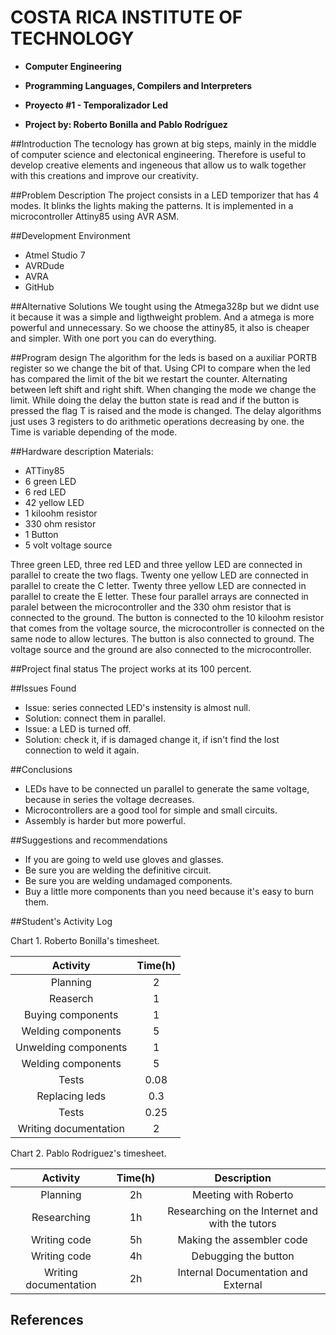 # COSTA RICA INSTITUTE OF TECHNOLOGY
- **Computer Engineering**

- **Programming Languages, Compilers and Interpreters**


- **Proyecto #1 - ​Temporalizador Led**

- **Project by: Roberto Bonilla and Pablo Rodríguez**







##Introduction
The tecnology has grown at big steps, mainly in the middle of computer science and electonical engineering. Therefore is useful to develop creative elements and ingeneous that allow us to walk together with this creations and improve our creativity.

##Problem Description
The project consists in a LED temporizer that has 4 modes. It blinks the lights making the patterns. It is implemented in a microcontroller Attiny85 using AVR ASM.

##Development Environment
- Atmel Studio 7
- AVRDude
- AVRA
- GitHub

##Alternative Solutions
We tought using the Atmega328p but we didnt use it because it was a simple and ligthweight problem. And a atmega is more powerful and unnecessary. So we choose the attiny85, it also is cheaper and simpler. With one port you can do everything.

##Program design
The algorithm for the leds is based on a auxiliar PORTB register so we change the bit of that. Using CPI to compare when the led has compared the limit of the bit we restart the counter. Alternating between left shift and right shift. When changing the mode we change the limit.
While doing the delay the button state is read and if the button is pressed the flag T is raised and  the mode is changed. The delay algorithms just uses 3 registers to do arithmetic operations decreasing by one. the Time is variable depending of the mode.

##Hardware description
Materials:
- ATTiny85
- 6 green LED
- 6 red LED
- 42 yellow LED
- 1 kiloohm resistor
- 330 ohm resistor
- 1 Button
- 5 volt voltage source

Three green LED, three red LED and three yellow LED are connected in parallel to create the two flags. Twenty one yellow LED are connected in parallel to create the C letter. Twenty three yellow LED are connected in parallel to create the E letter. These four parallel arrays are connected in paralel between the microcontroller and the 330 ohm resistor that is connected to the ground. The button is connected to the 10 kiloohm resistor that comes from the voltage source, the microcontroller is connected on the same node to allow lectures. The button is also connected to ground. The voltage source and the ground are also connected to the microcontroller.

##Project final status
The project works at its 100 percent.

##Issues Found
- Issue: series connected LED's instensity is almost null.
- Solution: connect them in parallel.
- Issue: a LED is turned off.
- Solution: check it, if is damaged change it, if isn't find the lost connection to weld it again.

##Conclusions
- LEDs have to be connected un parallel to generate the same voltage, because in series the voltage decreases.
- Microcontrollers are a good tool for simple and small circuits.
- Assembly is harder but more powerful.

##Suggestions and recommendations
- If you are going to weld use gloves and glasses.
- Be sure you are welding the definitive circuit.
- Be sure you are welding undamaged components.
- Buy a little more components than you need because it's easy to burn them.

##Student's Activity Log

Chart 1. Roberto Bonilla's timesheet.

| Activity                    |Time(h)|
|:---------------------------:|:-----:|
| Planning                    |   2   |
| Reaserch                    |   1   |
| Buying components           |   1   |
| Welding components          |   5   |
| Unwelding components        |   1   |
| Welding components          |   5   |
| Tests                       |  0.08 |
| Replacing leds              |  0.3  |
| Tests                       |  0.25 |
| Writing documentation       |   2   |

Chart 2. Pablo Rodriguez's timesheet.

| Activity                    | Time(h) | Description |
|:---------------------------:|:-------:|:-----------:|
| Planning                    |    2h   | Meeting with Roberto |
| Researching              	   |    1h   | Researching on the Internet and with the tutors|
| Writing code                |    5h   | Making the assembler code |
| Writing code                |    4h   | Debugging the button |
| Writing documentation       |    2h   | Internal Documentation and External |

## References

